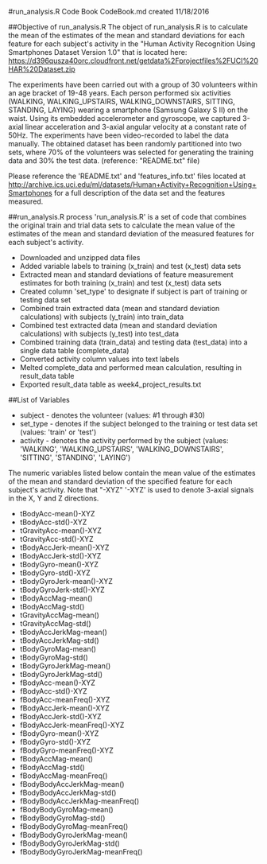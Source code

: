 #run_analysis.R Code Book
CodeBook.md created 11/18/2016


##Objective of run_analysis.R
The object of run_analysis.R is to calculate the mean of the estimates of the mean and standard deviations for each feature for each subject's activity in the "Human Activity Recognition Using Smartphones Dataset Version 1.0" that is located here: https://d396qusza40orc.cloudfront.net/getdata%2Fprojectfiles%2FUCI%20HAR%20Dataset.zip 

The experiments have been carried out with a group of 30 volunteers within an age bracket of 19-48 years. Each person performed six activities (WALKING, WALKING_UPSTAIRS, WALKING_DOWNSTAIRS, SITTING, STANDING, LAYING) wearing a smartphone (Samsung Galaxy S II) on the waist. Using its embedded accelerometer and gyroscope, we captured 3-axial linear acceleration and 3-axial angular velocity at a constant rate of 50Hz. The experiments have been video-recorded to label the data manually. The obtained dataset has been randomly partitioned into two sets, where 70% of the volunteers was selected for generating the training data and 30% the test data. (reference: "README.txt" file)

Please reference the 'README.txt' and 'features_info.txt' files located at http://archive.ics.uci.edu/ml/datasets/Human+Activity+Recognition+Using+Smartphones for a full description of the data set and the features measured.


##run_analysis.R process
'run_analysis.R' is a set of code that combines the original train and trial data sets to calculate the mean value of the estimates of the mean and standard deviation of the measured features for each subject's activity.

* Downloaded and unzipped data files
* Added variable labels to training (x_train) and test (x_test) data sets
* Extracted mean and standard deviations of feature measurement estimates for both training (x_train) and test (x_test) data sets
* Created column 'set_type' to designate if subject is part of training or testing data set
* Combined train extracted data (mean and standard deviation calculations) with subjects (y_train) into train_data
* Combined test extracted data (mean and standard deviation calculations) with subjects (y_test) into test_data
* Combined training data (train_data) and testing data (test_data) into a single data table (complete_data)
* Converted activity column values into text labels
* Melted complete_data and performed mean calculation, resulting in result_data table
* Exported result_data table as week4_project_results.txt


##List of Variables

* subject - denotes the volunteer (values: #1 through #30)
* set_type - denotes if the subject belonged to the training or test data set (values: 'train' or 'test')
* activity - denotes the activity performed by the subject (values: 'WALKING', 'WALKING_UPSTAIRS', 'WALKING_DOWNSTAIRS', 'SITTING', 'STANDING', 'LAYING')

The numeric variables listed below contain the mean value of the estimates of the mean and standard deviation of the specified feature for each subject's activity.  Note that "-XYZ" '-XYZ' is used to denote 3-axial signals in the X, Y and Z directions.
* tBodyAcc-mean()-XYZ
* tBodyAcc-std()-XYZ
* tGravityAcc-mean()-XYZ
* tGravityAcc-std()-XYZ
* tBodyAccJerk-mean()-XYZ
* tBodyAccJerk-std()-XYZ
* tBodyGyro-mean()-XYZ
* tBodyGyro-std()-XYZ
* tBodyGyroJerk-mean()-XYZ
* tBodyGyroJerk-std()-XYZ
* tBodyAccMag-mean()
* tBodyAccMag-std()
* tGravityAccMag-mean()
* tGravityAccMag-std()
* tBodyAccJerkMag-mean()
* tBodyAccJerkMag-std()
* tBodyGyroMag-mean()
* tBodyGyroMag-std()
* tBodyGyroJerkMag-mean()
* tBodyGyroJerkMag-std()
* fBodyAcc-mean()-XYZ
* fBodyAcc-std()-XYZ
* fBodyAcc-meanFreq()-XYZ
* fBodyAccJerk-mean()-XYZ
* fBodyAccJerk-std()-XYZ
* fBodyAccJerk-meanFreq()-XYZ
* fBodyGyro-mean()-XYZ
* fBodyGyro-std()-XYZ
* fBodyGyro-meanFreq()-XYZ
* fBodyAccMag-mean()
* fBodyAccMag-std()
* fBodyAccMag-meanFreq()
* fBodyBodyAccJerkMag-mean()
* fBodyBodyAccJerkMag-std()
* fBodyBodyAccJerkMag-meanFreq()
* fBodyBodyGyroMag-mean()
* fBodyBodyGyroMag-std()
* fBodyBodyGyroMag-meanFreq()
* fBodyBodyGyroJerkMag-mean()
* fBodyBodyGyroJerkMag-std()
* fBodyBodyGyroJerkMag-meanFreq()
